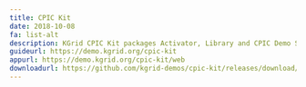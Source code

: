 ```yaml
---
title: CPIC Kit
date: 2018-10-08
fa: list-alt
description: KGrid CPIC Kit packages Activator, Library and CPIC Demo Site. The kit is designed as a personal CPIC Knowledge Grid used to explore the capabilities of KGrid
guideurl: https://demo.kgrid.org/cpic-kit
appurl: https://demo.kgrid.org/cpic-kit/web
downloadurl: https://github.com/kgrid-demos/cpic-kit/releases/download/1.1.1/cpic-kit.zip    
---
```

